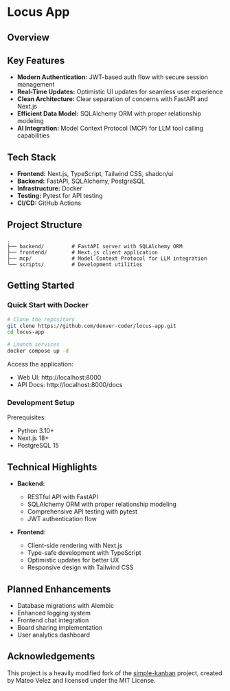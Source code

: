 # Locus App


## Overview

## Key Features

- **Modern Authentication:** JWT-based auth flow with secure session management
- **Real-Time Updates:** Optimistic UI updates for seamless user experience
- **Clean Architecture:** Clear separation of concerns with FastAPI and Next.js
- **Efficient Data Model:** SQLAlchemy ORM with proper relationship modeling
- **AI Integration:** Model Context Protocol (MCP) for LLM tool calling capabilities

## Tech Stack

- **Frontend:** Next.js, TypeScript, Tailwind CSS, shadcn/ui
- **Backend:** FastAPI, SQLAlchemy, PostgreSQL
- **Infrastructure:** Docker
- **Testing:** Pytest for API testing
- **CI/CD:** GitHub Actions

## Project Structure

```
.
├── backend/         # FastAPI server with SQLAlchemy ORM
├── frontend/        # Next.js client application
├── mcp/             # Model Context Protocol for LLM integration
└── scripts/         # Development utilities
```
## Getting Started

### Quick Start with Docker

```bash
# Clone the repository
git clone https://github.com/denver-coder/locus-app.git
cd locus-app

# Launch services
docker compose up -d
```

Access the application:

- Web UI: http://localhost:8000
- API Docs: http://localhost:8000/docs

### Development Setup

Prerequisites:

- Python 3.10+
- Next.js 18+
- PostgreSQL 15

## Technical Highlights

- **Backend:**

  - RESTful API with FastAPI
  - SQLAlchemy ORM with proper relationship modeling
  - Comprehensive API testing with pytest
  - JWT authentication flow

- **Frontend:**
  - Client-side rendering with Next.js
  - Type-safe development with TypeScript
  - Optimistic updates for better UX
  - Responsive design with Tailwind CSS

## Planned Enhancements

- Database migrations with Alembic
- Enhanced logging system
- Frontend chat integration
- Board sharing implementation
- User analytics dashboard


## Acknowledgements

This project is a heavily modified fork of the [simple-kanban](https://github.com/mateo-velez/simple-kanban) project, created by Mateo Velez and licensed under the MIT License.